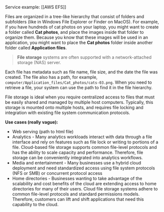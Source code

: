 Service example: [[AWS EFS]]

Files are organized in a tree-like hierarchy that consist of folders and subfolders (like in Windows File Explorer or Finder on MacOS). For example, if you have hundreds of cat photos on your laptop, you might want to create a folder called **Cat photos**, and place the images inside that folder to organize them. Because you know that these images will be used in an application, you might want to place the **Cat photos** folder inside another folder called **Application files**.

> **File storage** systems are often supported with a network-attached storage (NAS) server.

Each file has metadata such as file name, file size, and the date the file was created. The file also has a path, for example, `computer/Application_files/Cat_photos/cats-03.png`. When you need to retrieve a file, your system can use the path to find it in the file hierarchy.  
  
File storage is ideal when you require centralized access to files that must be easily shared and managed by multiple host computers. Typically, this storage is mounted onto multiple hosts, and requires file locking and integration with existing file system communication protocols.

**Use cases (really vague):**

- Web serving (path to html file)
- Analytics - Many analytics workloads interact with data through a file interface and rely on features such as file lock or writing to portions of a file. Cloud-based file storage supports common file-level protocols and has the ability to scale capacity and performance. Therefore, file storage can be conveniently integrated into analytics workflows.
- Media and entertainment - Many businesses use a hybrid cloud deployment and need standardized access using file system protocols (NFS or SMB) or concurrent protocol access
- Home directories - Businesses wanting to take advantage of the scalability and cost benefits of the cloud are extending access to home directories for many of their users. Cloud file storage systems adhere to common file-level protocols and standard permissions models. Therefore, customers can lift and shift applications that need this capability to the cloud.